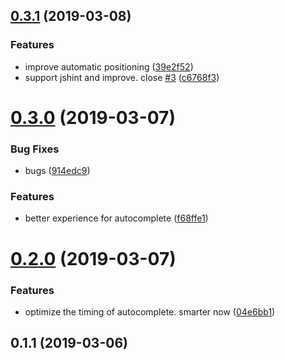 ## [0.3.1](https://github.com/axetroy/vscode-comment-autocomplete/compare/v0.3.0...v0.3.1) (2019-03-08)


### Features

* improve automatic positioning ([39e2f52](https://github.com/axetroy/vscode-comment-autocomplete/commit/39e2f52))
* support jshint and improve. close [#3](https://github.com/axetroy/vscode-comment-autocomplete/issues/3) ([c6768f3](https://github.com/axetroy/vscode-comment-autocomplete/commit/c6768f3))



# [0.3.0](https://github.com/axetroy/vscode-comment-autocomplete/compare/v0.2.0...v0.3.0) (2019-03-07)


### Bug Fixes

* bugs ([914edc9](https://github.com/axetroy/vscode-comment-autocomplete/commit/914edc9))


### Features

* better experience for autocomplete ([f68ffe1](https://github.com/axetroy/vscode-comment-autocomplete/commit/f68ffe1))



# [0.2.0](https://github.com/axetroy/vscode-comment-autocomplete/compare/v0.1.1...v0.2.0) (2019-03-07)


### Features

* optimize the timing of autocomplete. smarter now ([04e6bb1](https://github.com/axetroy/vscode-comment-autocomplete/commit/04e6bb1))



## 0.1.1 (2019-03-06)



